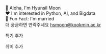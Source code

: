 🤟 Aloha, I'm Hyunsil Moon  
❤️ I'm interested in Python, AI, and Bigdata  
🫢 Fun Fact: I'm married  
더 궁금하면 연락주세요 hsmoon@kookmin.ac.kr

특기 추가

취미 추가